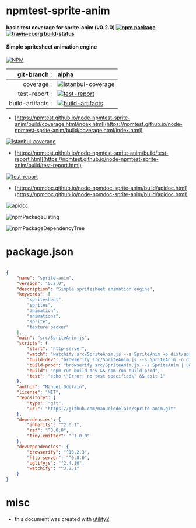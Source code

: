 # npmtest-sprite-anim

#### basic test coverage for  sprite-anim (v0.2.0)  [![npm package](https://img.shields.io/npm/v/npmtest-sprite-anim.svg?style=flat-square)](https://www.npmjs.org/package/npmtest-sprite-anim) [![travis-ci.org build-status](https://api.travis-ci.org/npmtest/node-npmtest-sprite-anim.svg)](https://travis-ci.org/npmtest/node-npmtest-sprite-anim)

#### Simple spritesheet animation engine

[![NPM](https://nodei.co/npm/sprite-anim.png?downloads=true&downloadRank=true&stars=true)](https://www.npmjs.com/package/sprite-anim)

| git-branch : | [alpha](https://github.com/npmtest/node-npmtest-sprite-anim/tree/alpha)|
|--:|:--|
| coverage : | [![istanbul-coverage](https://npmtest.github.io/node-npmtest-sprite-anim/build/coverage.badge.svg)](https://npmtest.github.io/node-npmtest-sprite-anim/build/coverage.html/index.html)|
| test-report : | [![test-report](https://npmtest.github.io/node-npmtest-sprite-anim/build/test-report.badge.svg)](https://npmtest.github.io/node-npmtest-sprite-anim/build/test-report.html)|
| build-artifacts : | [![build-artifacts](https://npmtest.github.io/node-npmtest-sprite-anim/glyphicons_144_folder_open.png)](https://github.com/npmtest/node-npmtest-sprite-anim/tree/gh-pages/build)|

- [https://npmtest.github.io/node-npmtest-sprite-anim/build/coverage.html/index.html](https://npmtest.github.io/node-npmtest-sprite-anim/build/coverage.html/index.html)

[![istanbul-coverage](https://npmtest.github.io/node-npmtest-sprite-anim/build/screenCapture.buildCi.browser.%252Ftmp%252Fbuild%252Fcoverage.lib.html.png)](https://npmtest.github.io/node-npmtest-sprite-anim/build/coverage.html/index.html)

- [https://npmtest.github.io/node-npmtest-sprite-anim/build/test-report.html](https://npmtest.github.io/node-npmtest-sprite-anim/build/test-report.html)

[![test-report](https://npmtest.github.io/node-npmtest-sprite-anim/build/screenCapture.buildCi.browser.%252Ftmp%252Fbuild%252Ftest-report.html.png)](https://npmtest.github.io/node-npmtest-sprite-anim/build/test-report.html)

- [https://npmdoc.github.io/node-npmdoc-sprite-anim/build/apidoc.html](https://npmdoc.github.io/node-npmdoc-sprite-anim/build/apidoc.html)

[![apidoc](https://npmdoc.github.io/node-npmdoc-sprite-anim/build/screenCapture.buildCi.browser.%252Ftmp%252Fbuild%252Fapidoc.html.png)](https://npmdoc.github.io/node-npmdoc-sprite-anim/build/apidoc.html)

![npmPackageListing](https://npmtest.github.io/node-npmtest-sprite-anim/build/screenCapture.npmPackageListing.svg)

![npmPackageDependencyTree](https://npmtest.github.io/node-npmtest-sprite-anim/build/screenCapture.npmPackageDependencyTree.svg)



# package.json

```json

{
    "name": "sprite-anim",
    "version": "0.2.0",
    "description": "Simple spritesheet animation engine",
    "keywords": [
        "spritesheet",
        "sprites",
        "animation",
        "animations",
        "sprite",
        "texture packer"
    ],
    "main": "src/SpriteAnim.js",
    "scripts": {
        "start": "http-server",
        "watch": "watchify src/SpriteAnim.js --s SpriteAnim -o dist/sprite-anim.js -dv",
        "build-dev": "browserify src/SpriteAnim.js --s SpriteAnim -o dist/sprite-anim.js",
        "build-prod": "browserify src/SpriteAnim.js --s SpriteAnim | uglifyjs -o dist/sprite-anim.min.js",
        "build": "npm run build-dev && npm run build-prod",
        "test": "echo \"Error: no test specified\" && exit 1"
    },
    "author": "Manuel Odelain",
    "license": "MIT",
    "repository": {
        "type": "git",
        "url": "https://github.com/manuelodelain/sprite-anim.git"
    },
    "dependencies": {
        "inherits": "^2.0.1",
        "raf": "^3.0.0",
        "tiny-emitter": "^1.0.0"
    },
    "devDependencies": {
        "browserify": "^10.2.3",
        "http-server": "^0.8.0",
        "uglifyjs": "^2.4.10",
        "watchify": "^3.2.1"
    }
}
```



# misc
- this document was created with [utility2](https://github.com/kaizhu256/node-utility2)

